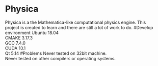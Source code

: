 # Physica
Physica is a the Mathematica-like computational physics engine. This project is created to learn and
there are still a lot of work to do.
#Develop environment
Ubuntu 18.04\
CMAKE 3.17.3\
GCC 7.4.0\
CUDA 10.1\
Qt 5.14
#Problems
Never tested on 32bit machine.\
Never tested on other compilers or operating systems.